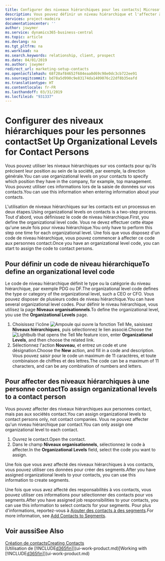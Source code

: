 ```yaml
---
title: Configurer des niveaux hiérarchiques pour les contacts| Microsoft Docs
description: Vous pouvez définir un niveau hiérarchique et l'affecter à vos contacts pour indiquer leur position au sein de leur société, par exemple, la direction générale.
services: project-madeira
documentationcenter: ''
author: jswymer
ms.service: dynamics365-business-central
ms.topic: article
ms.devlang: na
ms.tgt_pltfrm: na
ms.workload: na
ms.search.keywords: relationship, client, prospect
ms.date: 04/01/2019
ms.author: jswymer
redirect_url: marketing-setup-contacts
ms.openlocfilehash: 68f20af84652f684eaa0d69c98e0dc3cb722ee91
ms.sourcegitcommit: bd78a5d990c9e83174da1409076c22df8b35eafd
ms.translationtype: HT
ms.contentlocale: fr-FR
ms.lasthandoff: 03/31/2019
ms.locfileid: "931337"
---
```

# <a name="set-up-organizational-levels-for-contact-persons"></a><span data-ttu-id="be961-103">Configurer des niveaux hiérarchiques pour les personnes contact</span><span class="sxs-lookup"><span data-stu-id="be961-103">Set Up Organizational Levels for Contact Persons</span></span>
<span data-ttu-id="be961-104">Vous pouvez utiliser les niveaux hiérarchiques sur vos contacts pour qu'ils précisent leur position au sein de la société, par exemple, la direction générale.</span><span class="sxs-lookup"><span data-stu-id="be961-104">You can use organizational levels on your contacts to specify which position they have in the company, for example, top management.</span></span> <span data-ttu-id="be961-105">Vous pouvez utiliser ces informations lors de la saisie de données sur vos contacts.</span><span class="sxs-lookup"><span data-stu-id="be961-105">You can use this information when entering information about your contacts.</span></span>

<span data-ttu-id="be961-106">L'utilisation de niveaux hiérarchiques sur les contacts est un processus en deux étapes.</span><span class="sxs-lookup"><span data-stu-id="be961-106">Using organizational levels on contacts is a two-step process.</span></span> <span data-ttu-id="be961-107">Tout d'abord, vous définissez le code de niveau hiérarchique.</span><span class="sxs-lookup"><span data-stu-id="be961-107">First, you define the organizational level code.</span></span> <span data-ttu-id="be961-108">Vous ne devez effectuer cette étape qu'une seule fois pour niveau hiérarchique.</span><span class="sxs-lookup"><span data-stu-id="be961-108">You only have to perform this step one time for each organizational level.</span></span> <span data-ttu-id="be961-109">Une fois que vous disposez d'un code de niveau hiérarchique, vous pouvez commencer à affecter ce code aux personnes contact.</span><span class="sxs-lookup"><span data-stu-id="be961-109">Once you have an organizational level code, you can start to assign the code to contact persons.</span></span>

## <a name="to-define-an-organizational-level-code"></a><span data-ttu-id="be961-110">Pour définir un code de niveau hiérarchique</span><span class="sxs-lookup"><span data-stu-id="be961-110">To define an organizational level code</span></span>
<span data-ttu-id="be961-111">Le code de niveau hiérarchique définit le type ou la catégorie du niveau hiérarchique, par exemple PDG ou DF.</span><span class="sxs-lookup"><span data-stu-id="be961-111">The organizational level code defines the type or category of the organizational level, such a CEO  or CFO.</span></span> <span data-ttu-id="be961-112">Vous pouvez disposer de plusieurs codes de niveau hiérarchique.</span><span class="sxs-lookup"><span data-stu-id="be961-112">You can have several organizational level codes.</span></span> <span data-ttu-id="be961-113">Pour définir le niveau hiérarchique, vous utilisez la page **Niveaux organisationnels**.</span><span class="sxs-lookup"><span data-stu-id="be961-113">To define the organizational level, you use the **Organizational Levels** page.</span></span>

1. <span data-ttu-id="be961-114">Choisissez l'icône ![Ampoule qui ouvre la fonction Tell Me](media/ui-search/search_small.png "Dites-moi ce que vous voulez faire"), saisissez **Niveaux hiérarchiques**, puis sélectionnez le lien associé.</span><span class="sxs-lookup"><span data-stu-id="be961-114">Choose the ![Lightbulb that opens the Tell Me feature](media/ui-search/search_small.png "Tell me what you want to do") icon, enter **Organizational Levels**, and then choose the related link.</span></span>
2. <span data-ttu-id="be961-115">Sélectionnez l'action **Nouveau**, et entrez un code et une désignation.</span><span class="sxs-lookup"><span data-stu-id="be961-115">Choose the **New** action, and fill in a code and description.</span></span> <span data-ttu-id="be961-116">Vous pouvez saisir pour le code un maximum de 11 caractères, et toute combinaison de chiffres et des lettres.</span><span class="sxs-lookup"><span data-stu-id="be961-116">The code can be a maximum of 11 characters, and can be any combination of numbers and letters.</span></span>

## <a name="to-assign-organizational-levels-to-a-contact-person"></a><span data-ttu-id="be961-117">Pour affecter des niveaux hiérarchiques à une personne contact</span><span class="sxs-lookup"><span data-stu-id="be961-117">To assign organizational levels to a contact person</span></span>
<span data-ttu-id="be961-118">Vous pouvez affecter des niveaux hiérarchiques aux personnes contact, mais pas aux sociétés contact.</span><span class="sxs-lookup"><span data-stu-id="be961-118">You can assign organizational levels to contact persons only, not contact companies.</span></span> <span data-ttu-id="be961-119">Vous ne pouvez affecter qu'un niveau hiérarchique par contact.</span><span class="sxs-lookup"><span data-stu-id="be961-119">You can only assign one organizational level to each contact.</span></span>

1. <span data-ttu-id="be961-120">Ouvrez le contact.</span><span class="sxs-lookup"><span data-stu-id="be961-120">Open the contact.</span></span>
2. <span data-ttu-id="be961-121">Dans le champ **Niveaux organisationnels**, sélectionnez le code à affecter.</span><span class="sxs-lookup"><span data-stu-id="be961-121">In the **Organizational Levels** field, select the code you want to assign.</span></span>

<span data-ttu-id="be961-122">Une fois que vous avez affecté des niveaux hiérarchiques à vos contacts, vous pouvez utiliser ces données pour créer des segments.</span><span class="sxs-lookup"><span data-stu-id="be961-122">After you have assigned organizational levels to your contacts, you can use this information to create segments.</span></span>

<span data-ttu-id="be961-123">Une fois que vous avez affecté des responsabilités à vos contacts, vous pouvez utiliser ces informations pour sélectionner des contacts pour vos segments.</span><span class="sxs-lookup"><span data-stu-id="be961-123">After you have assigned job responsibilities to your contacts, you can use this information to select contacts for your segments.</span></span> <span data-ttu-id="be961-124">Pour plus d'informations, reportez-vous à [Ajouter des contacts à des segments](marketing-add-contact-segment.md).</span><span class="sxs-lookup"><span data-stu-id="be961-124">For more information, see [Add Contacts to Segments](marketing-add-contact-segment.md).</span></span>

## <a name="see-also"></a><span data-ttu-id="be961-125">Voir aussi</span><span class="sxs-lookup"><span data-stu-id="be961-125">See Also</span></span>
[<span data-ttu-id="be961-126">Création de contacts</span><span class="sxs-lookup"><span data-stu-id="be961-126">Creating Contacts</span></span>](marketing-create-contact-companies.md)  
<span data-ttu-id="be961-127">[Utilisation de [!INCLUDE[d365fin](includes/d365fin_md.md)]](ui-work-product.md)</span><span class="sxs-lookup"><span data-stu-id="be961-127">[Working with [!INCLUDE[d365fin](includes/d365fin_md.md)]](ui-work-product.md)</span></span>  
